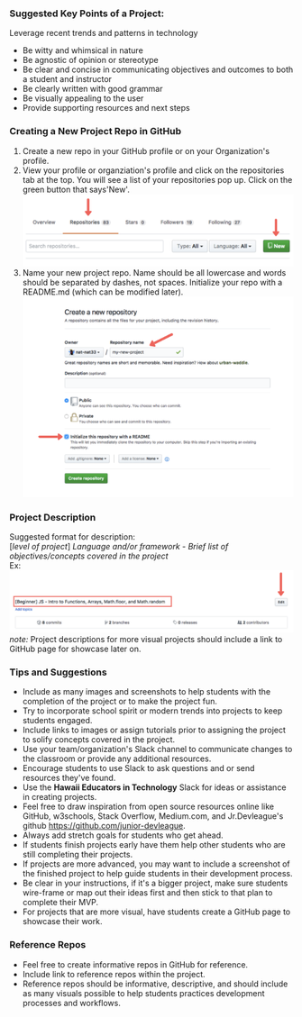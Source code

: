 ### Suggested Key Points of a Project:
Leverage recent trends and patterns in technology
- Be witty and whimsical in nature
- Be agnostic of opinion or stereotype
- Be clear and concise in communicating objectives and outcomes to both a student and instructor
- Be clearly written with good grammar
- Be visually appealing to the user
- Provide supporting resources and next steps

### Creating a New Project Repo in GitHub
1. Create a new repo in your GitHub profile or on your Organization's profile.
2. View your profile or organziation's profile and click on the repositories tab at the top. You will see a list of your repositories pop up. Click on the green button that says'New'.
![Creating a New Repo](https://github.com/junior-devleague-educators/project-template/blob/master/assets/Screen%20Shot%202017-07-20%20at%2011.24.05%20AM.png)
2. Name your new project repo. Name should be all lowercase and words should be separated by dashes, not spaces. Initialize your repo with a README.md (which can be modified later).
![Initialize README.md](https://github.com/junior-devleague-educators/project-template/blob/master/assets/Screen%20Shot%202017-07-20%20at%2012.15.04%20PM.png)

### Project Description

Suggested format for description:<br> 
[*level of project*] *Language and/or framework* - *Brief list of objectives/concepts covered in the project* <br>
Ex:<br>
![Project Description](https://github.com/junior-devleague-educators/project-template/blob/master/assets/Screen%20Shot%202017-07-20%20at%2012.18.42%20PM.png)<br>
*note:* Project descriptions for more visual projects should include a link to GitHub page for showcase later on.

### Tips and Suggestions
- Include as many images and screenshots to help students with the completion of the project or to make the project fun.
- Try to incorporate school spirit or modern trends into projects to keep students engaged.
- Include links to images or assign tutorials prior to assigning the project to solify concepts covered in the project.
- Use your team/organization's Slack channel to communicate changes to the classroom or provide any additional resources. 
- Encourage students to use Slack to ask questions and or send resources they've found.
- Use the **Hawaii Educators in Technology** Slack for ideas or assistance in creating projects.
- Feel free to draw inspiration from open source resources online like GitHub, w3schools, Stack Overflow, Medium.com, and Jr.Devleague's github https://github.com/junior-devleague. 
- Always add stretch goals for students who get ahead.
- If students finish projects early have them help other students who are still completing their projects. 
- If projects are more advanced, you may want to include a screenshot of the finished project to help guide students in their development process.
- Be clear in your instructions, if it's a bigger project, make sure students wire-frame or map out their ideas first and then stick to that plan to complete their MVP.
- For projects that are more visual, have students create a GitHub page to showcase their work.

### Reference Repos
- Feel free to create informative repos in GitHub for reference. 
- Include link to reference repos within the project.
- Reference repos should be informative, descriptive, and should include as many visuals possible to help students practices development processes and workflows.
